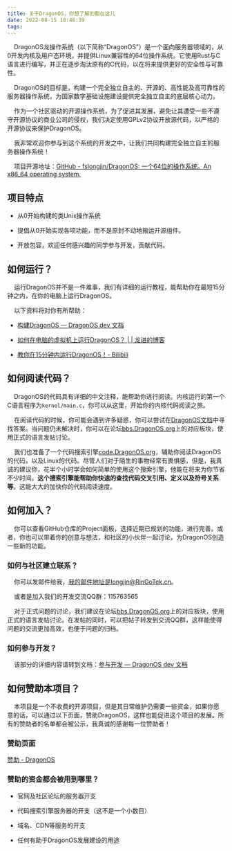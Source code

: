 ```yaml
---
title: 关于DragonOS，你想了解的都在这儿
date: 2022-08-15 18:46:39
tags:
---
```


    DragonOS龙操作系统（以下简称“DragonOS”）是一个面向服务器领域的，从0开发内核及用户态环境，并提供Linux兼容性的64位操作系统。它使用Rust与C语言进行编写，并正在逐步淘汰原有的C代码，以在将来提供更好的安全性与可靠性。

    DragonOS的目标是，构建一个完全独立自主的、开源的、高性能及高可靠性的服务器操作系统，为国家数字基础设施建设提供完全独立自主的底层核心动力。

    作为一个社区驱动的开源操作系统，为了促进其发展，避免让其遭受一些不遵守开源协议的商业公司的侵权，我们决定使用GPLv2协议开放源代码，以严格的开源协议来保护DragonOS。

    我非常欢迎你参与到这个系统的开发之中，让我们共同构建完全独立自主的服务器操作系统！

    项目开源地址：[GitHub - fslongjin/DragonOS: 一个64位的操作系统。An x86_64 operating system.](https://github.com/fslongjin/dragonOS)

## 项目特点

- 从0开始构建的类Unix操作系统

- 提倡从0开始实现各项功能，而不是原封不动地搬运开源组件。

- 开放包容，欢迎任何感兴趣的同学参与开发，贡献代码。

## 如何运行？

    运行DragonOS并不是一件难事，我们有详细的运行教程，能帮助你在最短15分钟之内，在你的电脑上运行DragonOS。

    以下资料将对你有所帮助：

- [构建DragonOS &mdash; DragonOS dev 文档](https://docs.dragonos.org/zh_CN/latest/introduction/build_system.html#docker)

- [如何在电脑的虚拟机上运行DragonOS？ | | 龙进的博客](https://longjin666.cn/?p=1514)

- [教你在15分钟内运行DragonOS！- Bilibili](https://www.bilibili.com/video/BV1zF411w7s2?share_source=copy_web&vd_source=41ab4a1b73e6f65219a785923511517e)

## 如何阅读代码？

    DragonOS的代码具有详细的中文注释，能帮助你进行阅读。内核运行的第一个C语言程序为`kernel/main.c`，你可以从这里，开始你的内核代码阅读之旅。

    在阅读代码的时候，你可能会遇到许多疑惑，你可以尝试在[DragonOS文档](https://docs.dragonos.org/zh_CN/latest/index.html)中寻找答案。当问题仍未解决时，你可以在论坛[bbs.DragonOS.org](https://bbs.DragonOS.org)上的对应板块，使用正式的语言发帖讨论。

    我们也准备了一个代码搜索引擎[code.DragonOS.org](http://code.dragonos.org)，辅助你阅读DragonOS的代码，以及Linux的代码。尽管人们对于陌生的事物经常有畏惧感，但是，我真诚的建议你，花半个小时学会如何简单的使用这个搜索引擎，他能在将来为你节省不少时间。**这个搜索引擎能帮助你快速的查找代码交叉引用、定义以及符号关系等**。这能大大的加快你的代码阅读速度。

## 如何加入？

    你可以查看GitHub仓库的Project面板，选择近期已规划的功能，进行完善。或者，你也可以带着你的创意与想法，和社区的小伙伴一起讨论，为DragonOS创造一些新的功能。

### 如何与社区建立联系？

    你可以发邮件给我，我的邮件地址是longjin@RinGoTek.cn。

    或者是加入我们的开发交流QQ群：115763565

    对于正式问题的讨论，我们建议在论坛[bbs.DragonOS.org](https://bbs.DragonOS.org)上的对应板块，使用正式的语言发帖讨论。在发帖的同时，可以把帖子转发到交流QQ群，这样能使得问题的交流更加高效，也便于问题的归档。

### 如何参与开发？

    该部分的详细内容请转到文档：[参与开发 &mdash; DragonOS dev 文档](https://docs.dragonos.org/zh_CN/latest/community/code_contribution/index.html)

## 如何赞助本项目？

    本项目是一个不收费的开源项目，但是其日常维护仍需要一些资金，如果你愿意的话，可以通过以下页面，赞助DragonOS，这样也能促进这个项目的发展。所有的赞助者的名单都会被公示，我真诚的感谢每一位赞助者！

### 赞助页面

[赞助 - DragonOS](https://www.dragonos.org/donate/)

### 赞助的资金都会被用到哪里？

- 官网及社区论坛的服务器开支

- 代码搜索引擎服务器的开支（这不是一个小数目）

- 域名、CDN等服务的开支

- 任何有助于DragonOS发展建设的用途
